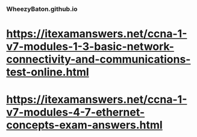 ### WheezyBaton.github.io

# https://itexamanswers.net/ccna-1-v7-modules-1-3-basic-network-connectivity-and-communications-test-online.html

# https://itexamanswers.net/ccna-1-v7-modules-4-7-ethernet-concepts-exam-answers.html
